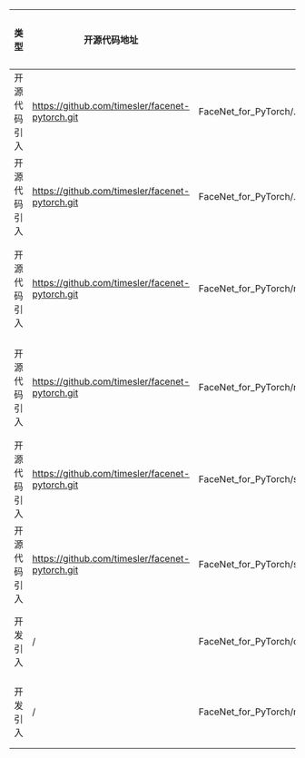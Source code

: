 | 类型     | 开源代码地址                                          | 文件名                                               | 公网IP地址/公网URL地址/域名/邮箱地址                                                                                | 用途说明    |
|--------|-------------------------------------------------|---------------------------------------------------|-------------------------------------------------------------------------------------------------------|---------|
| 开源代码引入 | https://github.com/timesler/facenet-pytorch.git | FaceNet_for_PyTorch/.github/FUNDING.yml           | https://xscode.com/timesler/facenet-pytorch                                                           | 下载源码    |
| 开源代码引入 | https://github.com/timesler/facenet-pytorch.git | FaceNet_for_PyTorch/.gitmodules                   | https://github.com/davidsandberg/facenet.git                                                          | 下载源码    |
| 开源代码引入 | https://github.com/timesler/facenet-pytorch.git | FaceNet_for_PyTorch/models/inception_resnet_v1.py | https://github.com/timesler/facenet-pytorch/releases/download/v2.2.9/20180402-114759-vggface2.pt      | 下载预训练模型 |
| 开源代码引入 | https://github.com/timesler/facenet-pytorch.git | FaceNet_for_PyTorch/models/inception_resnet_v1.py | https://github.com/timesler/facenet-pytorch/releases/download/v2.2.9/20180408-102900-casia-webface.pt | 下载预训练模型 |
| 开源代码引入 | https://github.com/timesler/facenet-pytorch.git | FaceNet_for_PyTorch/setup.py                      | tim.esler@gmail.com                                                                                   | 邮箱      |
| 开源代码引入 | https://github.com/timesler/facenet-pytorch.git | FaceNet_for_PyTorch/setup.py                      | https://github.com/timesler/facenet-pytorch                                                           | 下载源码    |
| 开发引入   | /                                               | FaceNet_for_PyTorch/constant.py                   | 127.0.0.1                                                                                             | 本机IP地址  |
| 开发引入 | / | FaceNet_for_PyTorch/models/utils/download.py | https://s3.amazonaws.com/pytorch/models/resnet18-5c106cde.pth | 预训练模型 |
